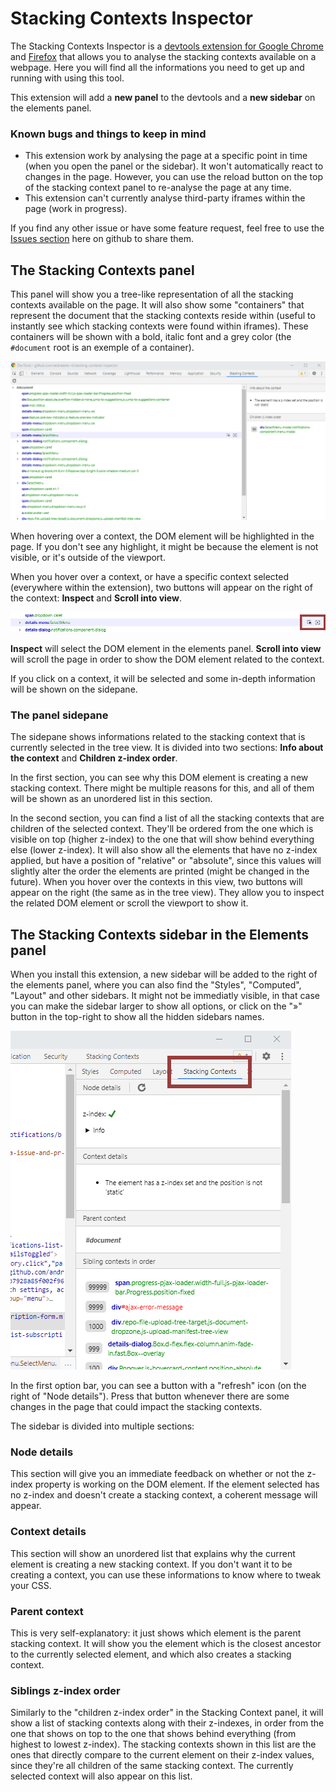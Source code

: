 # Stacking Contexts Inspector
The Stacking Contexts Inspector is a [devtools extension for Google Chrome](https://chrome.google.com/webstore/detail/css-stacking-context-insp/apjeljpachdcjkgnamgppgfkmddadcki) and [Firefox](https://addons.mozilla.org/en-US/firefox/addon/css-stacking-context-inspector/) that allows you to analyse the stacking contexts available on a webpage. Here you will find all the informations you need to get up and running with using this tool. 

This extension will add a **new panel** to the devtools and a **new sidebar** on the elements panel.

### Known bugs and things to keep in mind
* This extension work by analysing the page at a specific point in time (when you open the panel or the sidebar). It won't automatically react to changes in the page. However, you can use the reload button on the top of the stacking context panel to re-analyse the page at any time.
* This extension can't currently analyse third-party iframes within the page (work in progress).

If you find any other issue or have some feature request, feel free to use the [Issues section](https://github.com/andreadev-it/stacking-contexts-inspector/issues) here on github to share them.

## The Stacking Contexts panel
This panel will show you a tree-like representation of all the stacking contexts available on the page. It will also show some "containers" that represent the document that the stacking contexts reside within (useful to instantly see which stacking contexts were found within iframes). These containers will be shown with a bold, italic font and a grey color (the `#document` root is an exemple of a container).

![Screenshot of the Stacking Contexts panel in devtools](docs/panel-screenshot.png)

When hovering over a context, the DOM element will be highlighted in the page. If you don't see any highlight, it might be because the element is not visible, or it's outside of the viewport.

When you hover over a context, or have a specific context selected (everywhere within the extension), two buttons will appear on the right of the context: **Inspect** and **Scroll into view**.

![Screenshot of a context with the two buttons visible](docs/context-actions.png)

**Inspect** will select the DOM element in the elements panel. **Scroll into view** will scroll the page in order to show the DOM element related to the context.

If you click on a context, it will be selected and some in-depth information will be shown on the sidepane.

### The panel sidepane
The sidepane shows informations related to the stacking context that is currently selected in the tree view. It is divided into two sections: **Info about the context** and **Children z-index order**.

In the first section, you can see why this DOM element is creating a new stacking context. There might be multiple reasons for this, and all of them will be shown as an unordered list in this section.

In the second section, you can find a list of all the stacking contexts that are children of the selected context. They'll be ordered from the one which is visible on top (higher z-index) to the one that will show behind everything else (lower z-index). It will also show all the elements that have no z-index applied, but have a position of "relative" or "absolute", since this values will slightly alter the order the elements are printed (might be changed in the future). When you hover over the contexts in this view, two buttons will appear on the right (the same as in the tree view). They allow you to inspect the related DOM element or scroll the viewport to show it.

## The Stacking Contexts sidebar in the Elements panel
When you install this extension, a new sidebar will be added to the right of the elements panel, where you can also find the "Styles", "Computed", "Layout" and other sidebars. It might not be immediatly visible, in that case you can make the sidebar larger to show all options, or click on the "»" button in the top-right to show all the hidden sidebars names.

![Screenshot of the Stacking Contexts sidebar in the elements panel](docs/sidebar-screenshot.png)

In the first option bar, you can see a button with a "refresh" icon (on the right of "Node details"). Press that button whenever there are some changes in the page that could impact the stacking contexts.

The sidebar is divided into multiple sections:

### Node details
This section will give you an immediate feedback on whether or not the z-index property is working on the DOM element. If the element selected has no z-index and doesn't create a stacking context, a coherent message will appear.

### Context details
This section will show an unordered list that explains why the current element is creating a new stacking context. If you don't want it to be creating a context, you can use these informations to know where to tweak your CSS.

### Parent context
This is very self-explanatory: it just shows which element is the parent stacking context. It will show you the element which is the closest ancestor to the currently selected element, and which also creates a stacking context.

### Siblings z-index order
Similarly to the "children z-index order" in the Stacking Context panel, it will show a list of stacking contexts along with their z-indexes, in order from the one that shows on top to the one that shows behind everything (from highest to lowest z-index).
The stacking contexts shown in this list are the ones that directly compare to the current element on their z-index values, since they're all children of the same stacking context. The currently selected context will also appear on this list.
